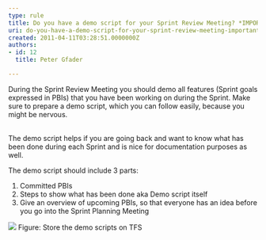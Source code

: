 ```yaml
---
type: rule
title: Do you have a demo script for your Sprint Review Meeting? *IMPORTANT*
uri: do-you-have-a-demo-script-for-your-sprint-review-meeting-important
created: 2011-04-11T03:28:51.0000000Z
authors:
- id: 12
  title: Peter Gfader

---
```


 During the Sprint Review Meeting you should demo all features (Sprint goals expressed in PBIs) that you have been working on during the Sprint. Make sure to prepare a demo script, which you can follow easily, because you might be nervous. 

<br>The demo script helps if you are going back and want to know what has been done during each Sprint and is nice for documentation purposes as well. 
   The demo script should include 3 parts:

1. Committed PBIs
2. Steps to show what has been done aka Demo script itself​
3. Give an overview of upcoming PBIs, so that everyone has an idea before you go into the Sprint Planning Meeting

![](/PublishingImages/StoreDemoScriptInTFS.jpg) Figure: Store the demo scripts on TFS
